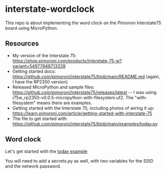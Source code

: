 # interstate-wordclock

This repo is about implementing the word clock on the Pimoroni Interstate75 board using MicroPython.

## Resources

- My version of the Interstate 75: <https://shop.pimoroni.com/products/interstate-75-w?variant=54977948713339>
- Getting started docs: <https://github.com/pimoroni/interstate75/blob/main/README.md> (again, I have the RP2350 version)
- Released MicroPython and sample files: <https://github.com/pimoroni/interstate75/releases/latest> -- I was using i75w_rp2350-v0.0.5-micropython-with-filesystem.uf2. The "with-filesystem" means there are examples.
- Getting started with the Interstate 75, including photos of wiring it up: <https://learn.pimoroni.com/article/getting-started-with-interstate-75>
- The file to get started with: <https://github.com/pimoroni/interstate75/blob/main/examples/today.py>

## Word clock

Let's get started with the [today example](https://github.com/pimoroni/interstate75/blob/main/examples/today.py)

You will need to add a secrets.py as well, with two variables for the SSID and the network password.
